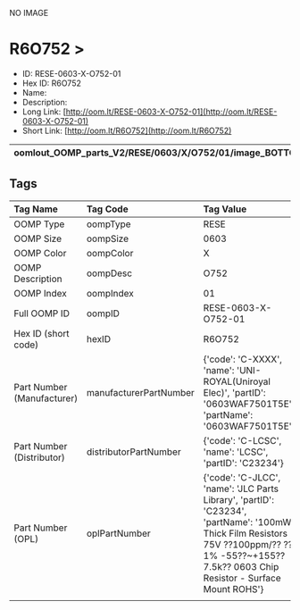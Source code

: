 


  
NO IMAGE  
# R6O752 > 

- ID: RESE-0603-X-O752-01
- Hex ID: R6O752
- Name: 
- Description: 
- Long Link: [http://oom.lt/RESE-0603-X-O752-01](http://oom.lt/RESE-0603-X-O752-01)
- Short Link: [http://oom.lt/R6O752](http://oom.lt/R6O752)
  

|oomlout_OOMP_parts_V2/RESE/0603/X/O752/01/image_BOTTOM.jpg|oomlout_OOMP_parts_V2/RESE/0603/X/O752/01/image_Re.jpg|||
| :---: | :---: | :---: | :---: |

## Tags
  

|Tag Name|Tag Code|Tag Value|
| :--- | :--- | :--- |
|OOMP Type|oompType|RESE|
|OOMP Size|oompSize|0603|
|OOMP Color|oompColor|X|
|OOMP Description|oompDesc|O752|
|OOMP Index|oompIndex|01|
|Full OOMP ID|oompID|RESE-0603-X-O752-01|
|Hex ID (short code)|hexID|R6O752|
|Part Number (Manufacturer)|manufacturerPartNumber|{'code': 'C-XXXX', 'name': 'UNI-ROYAL(Uniroyal Elec)', 'partID': '0603WAF7501T5E', 'partName': '0603WAF7501T5E'}|
|Part Number (Distributor)|distributorPartNumber|{'code': 'C-LCSC', 'name': 'LCSC', 'partID': 'C23234'}|
|Part Number (OPL)|oplPartNumber|{'code': 'C-JLCC', 'name': 'JLC Parts Library', 'partID': 'C23234', 'partName': '100mW Thick Film Resistors 75V ??100ppm/?? ??1% -55??~+155?? 7.5k?? 0603  Chip Resistor - Surface Mount ROHS'}|
||||
